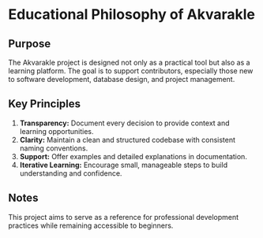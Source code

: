 # Educational Philosophy of Akvarakle

## Purpose

The Akvarakle project is designed not only as a practical tool but also as a learning platform. The goal is to support contributors, especially those new to software development, database design, and project management.

## Key Principles

1. **Transparency:** Document every decision to provide context and learning opportunities.
2. **Clarity:** Maintain a clean and structured codebase with consistent naming conventions.
3. **Support:** Offer examples and detailed explanations in documentation.
4. **Iterative Learning:** Encourage small, manageable steps to build understanding and confidence.

## Notes

This project aims to serve as a reference for professional development practices while remaining accessible to beginners.
